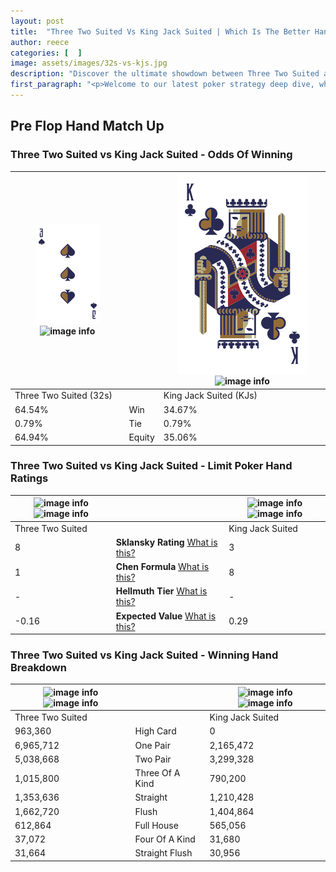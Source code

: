 ```yaml
---
layout: post
title:  "Three Two Suited Vs King Jack Suited | Which Is The Better Hand In Poker? A Complete Guide"
author: reece
categories: [  ]
image: assets/images/32s-vs-kjs.jpg
description: "Discover the ultimate showdown between Three Two Suited and King Jack Suited in poker! Uncover the odds, strategies, and scenarios where one hand triumphs over the other. Get ready to up your poker game with this thrilling analysis."
first_paragraph: "<p>Welcome to our latest poker strategy deep dive, where we're pitting two distinct hands against each other in a high-stakes showdown: Three Two Suited vs King Jack Suited.</p><p>In the dynamic world of poker, every decision counts, and knowing which hand holds the upper hand is key to your success at the table.</p><p>In this article, we'll dissect these two hands, explore the scenarios where one dominates the other, and equip you with the knowledge to make strategic choices that can tip the odds in your favor.</p><p>Get ready to unravel the intriguing dynamics of these poker hands and elevate your game to new heights.</p>"
---
```




[comment]: # (sp0)

## Pre Flop Hand Match Up

<div class="table hand-ratings" markdown="1"> 



### Three Two Suited vs King Jack Suited - Odds Of Winning


    
| ![image info](assets/images/hand1/3.png) ![image info](assets/images/hand1/2s.png) |  | ![image info](assets/images/hand2/k.png) ![image info](assets/images/hand2/js.png) |
| -------- | -------- | -------- |
| Three Two Suited (32s) |  | King Jack Suited (KJs) |
| 64.54% | Win | 34.67% |
| 0.79% | Tie | 0.79% |
| 64.94% | Equity | 35.06% |




[comment]: # (sp1)



### Three Two Suited vs King Jack Suited - Limit Poker Hand Ratings


    
| ![image info](https://www.riverpairs.com/assets/images/hand1/3.png) ![image info](https://www.riverpairs.com/assets/images/hand1/2s.png) |  | ![image info](https://www.riverpairs.com/assets/images/hand2/k.png) ![image info](https://www.riverpairs.com/assets/images/hand2/js.png) |
| -------- | -------- | -------- |
| Three Two Suited |  | King Jack Suited |
| 8 | **Sklansky Rating** [What is this?](/sklansky-rating-explained) | 3 |
| 1 | **Chen Formula** [What is this?](/chen-formula-explained) | 8 |
| - | **Hellmuth Tier** [What is this?](/Hellmuth-tier-explained) | - |
| -0.16 | **Expected Value** [What is this?](/expected-value-explained) | 0.29 |




[comment]: # (sp2)



### Three Two Suited vs King Jack Suited - Winning Hand Breakdown


    
| ![image info](https://www.riverpairs.com/assets/images/hand1/3.png) ![image info](https://www.riverpairs.com/assets/images/hand1/2s.png) |  | ![image info](https://www.riverpairs.com/assets/images/hand2/k.png) ![image info](https://www.riverpairs.com/assets/images/hand2/js.png) |
| -------- | -------- | -------- |
| Three Two Suited |  | King Jack Suited |
| 963,360 | High Card | 0 |
| 6,965,712 | One Pair | 2,165,472 |
| 5,038,668 | Two Pair | 3,299,328 |
| 1,015,800 | Three Of A Kind | 790,200 |
| 1,353,636 | Straight | 1,210,428 |
| 1,662,720 | Flush | 1,404,864 |
| 612,864 | Full House | 565,056 |
| 37,072 | Four Of A Kind | 31,680 |
| 31,664 | Straight Flush | 30,956 |




[comment]: # (sp3)



</div>

[comment]: # (sp4)



[comment]: # (sp5)

